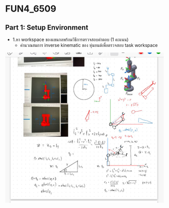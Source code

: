 # FUN4_6509
## Part 1: Setup Environment
- 1.หา workspace ของแขนกลพร้อมวิธีการตรวจสอบคําตอบ (1 คะแนน)
  - คำนวณสมการ inverse kinematic ของ หุ่นยนต์เพื่อตรวจสอบ task workspace 
<img src="ikine_sol.jpeg" alt="Alt Text for the Image" width="3000" />

